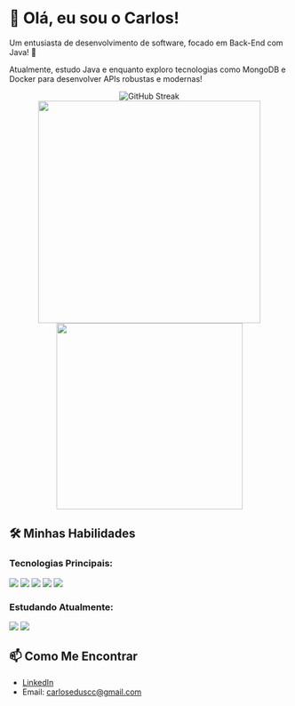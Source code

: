 # 👋 Olá, eu sou o Carlos!

Um entusiasta de desenvolvimento de software, focado em Back-End com Java! 🚀

Atualmente, estudo Java e enquanto exploro tecnologias como MongoDB e Docker para desenvolver APIs robustas e modernas!

<div align="center">
  <img src="https://github-readme-streak-stats.herokuapp.com/?user=carloseduardoscc&theme=radical" alt="GitHub Streak"/>
  <img src="https://github-readme-stats.vercel.app/api?username=carloseduardoscc&show_icons=true&theme=radical" width="400"/>
  <img src="https://github-readme-stats.vercel.app/api/top-langs/?username=carloseduardoscc&layout=compact&theme=radical" width="335"/>
</div>

## 🛠️ Minhas Habilidades

### Tecnologias Principais:
<p align="left">
  <img src="https://img.shields.io/badge/Java-ED8B00?style=for-the-badge&logo=java&logoColor=white"/>
  <img src="https://img.shields.io/badge/Spring-6DB33F?style=for-the-badge&logo=spring&logoColor=white"/>
  <img src="https://img.shields.io/badge/PostgreSQL-336791?style=for-the-badge&logo=postgresql&logoColor=white"/>
  <img src="https://img.shields.io/badge/MongoDB-47A248?style=for-the-badge&logo=mongodb&logoColor=white"/>
  <img src="https://img.shields.io/badge/Docker-2496ED?style=for-the-badge&logo=docker&logoColor=white"/>
</p>

### Estudando Atualmente:
<p align="left">
  <img src="https://img.shields.io/badge/Git-F05032?style=for-the-badge&logo=git&logoColor=white"/>
  <img src="https://img.shields.io/badge/GitHub-181717?style=for-the-badge&logo=github&logoColor=white"/>
</p>

## 📫 Como Me Encontrar

- [LinkedIn](https://www.linkedin.com/in/carlos-eduardo-368842284/)
- Email: carloseduscc@gmail.com
